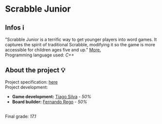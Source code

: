 # Scrabble Junior
## Infos :information_source:
"Scrabble Junior is a terrific way to get younger players into word games. It captures the spirit of traditional Scrabble, modifying it so the game is more accessible for children ages five and up."
<a href="https://wordfinder.yourdictionary.com/blog/scrabble-junior-rules-for-beginner-and-advanced-play/">More.</a><br>
Programming language used: <em>C++</em>


## About the project :bulb:
Project specification: <a href="https://github.com/TiagoCaldaSilva/FEUP-PROG/blob/master/Projetos/2_PROJETO-SCRABBLE%20JR/PROG_2019-2020_Trabalho2-v02_EN.pdf">here</a><br>
Project development:
<ul>
  <li><strong>Game development:</strong> <a href="https://github.com/TiagoCaldaSilva">Tiago Silva</a> - <em>50%</em></li>
  <li><strong>Board builder:</strong> <a href="https://github.com/NanD0245">Fernando Rego</a> - <em>50%</em></li>
</ul>
<br>
Final grade: <em>17.1</em>
